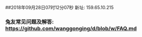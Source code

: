 ##2018年09月28日07时12分07秒 新址: 159.65.10.215
### 兔友常见问题及解答: https://github.com/wanggonging/d/blob/w/FAQ.md
